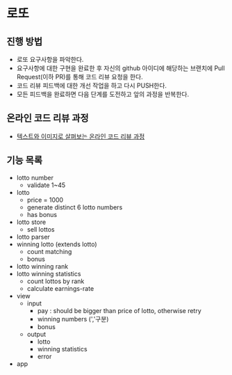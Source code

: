 # 로또
## 진행 방법
* 로또 요구사항을 파악한다.
* 요구사항에 대한 구현을 완료한 후 자신의 github 아이디에 해당하는 브랜치에 Pull Request(이하 PR)를 통해 코드 리뷰 요청을 한다.
* 코드 리뷰 피드백에 대한 개선 작업을 하고 다시 PUSH한다.
* 모든 피드백을 완료하면 다음 단계를 도전하고 앞의 과정을 반복한다.

## 온라인 코드 리뷰 과정
* [텍스트와 이미지로 살펴보는 온라인 코드 리뷰 과정](https://github.com/next-step/nextstep-docs/tree/master/codereview)

## 기능 목록
- lotto number
  - validate 1~45
- lotto
  - price = 1000 
  - generate distinct 6 lotto numbers
  - has bonus
- lotto store
  - sell lottos
- lotto parser
- winning lotto (extends lotto)
  - count matching
  - bonus
- lotto winning rank
- lotto winning statistics
  - count lottos by rank
  - calculate earnings-rate
- view
  - input
    - pay : should be bigger than price of lotto, otherwise retry
    - winning numbers (','구분)
    - bonus
  - output
    - lotto
    - winning statistics
    - error
- app
